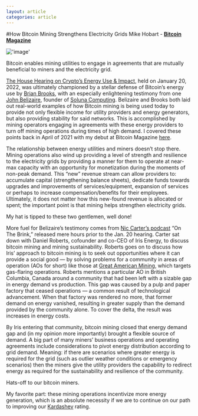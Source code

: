 ```yaml
---
layout: article
categories: article
---
```


#How Bitcoin Mining Strengthens Electricity Grids
Mike Hobart - [**Bitcoin Magazine**](https://www.nasdaq.com/publishers/bitcoin-magazine)

!['image'](../../../../assets/images/posts/img12.png)

Bitcoin enables mining utilities to engage in agreements that are mutually beneficial to miners and the electricity grid.

[The House Hearing on Crypto’s Energy Use & Impact](https://www.youtube.com/watch?v=NlB0sqzvYfo&t=6949s), held on January 20, 2022, was ultimately championed by a stellar defense of Bitcoin’s energy use by [Brian Brooks](https://twitter.com/BrianBrooksUS), with an especially enlightening testimony from one [John Belizaire](https://twitter.com/jbelizaireCEO), founder of [Soluna Computing](https://www.solunacomputing.com/). Belizaire and Brooks both laid out real-world examples of how Bitcoin mining is being used today to provide not only flexible income for utility providers and energy generators, but also providing stability for said networks. This is accomplished by mining operators engaging in agreements with these energy providers to turn off mining operations during times of high demand. I covered these points back in April of 2021 with my debut at Bitcoin Magazine [here](https://bitcoinmagazine.com/culture/bitcoin-power-the-energy-of-a-money).

The relationship between energy utilities and miners doesn’t stop there. Mining operations also wind up providing a level of strength and resilience to the electricity grids by providing a manner for them to operate at near-max capacity with an opportunity for monetization during the moments of non-peak demand. This “new” revenue stream can allow providers to: accumulate capital (strengthening balance sheets), dedicate funds towards upgrades and improvements of services/equipment, expansion of services or perhaps to increase compensation/benefits for their employees. Ultimately, it does not matter how this new-found revenue is allocated or spent; the important point is that mining helps strengthen electricity grids.

My hat is tipped to these two gentlemen, well done!

More fuel for Belizaire’s testimony comes from [Nic Carter’s podcast](https://open.spotify.com/episode/6zNDiEXXdYN8llsMKqCkOw?si=1f8e20b26c9b49ac) “On The Brink,” released mere hours prior to the Jan. 20 hearing. Carter sat down with Daniel Roberts, cofounder and co-CEO of Iris Energy, to discuss bitcoin mining and mining sustainability. Roberts goes on to discuss how Iris’ approach to bitcoin mining is to seek out opportunities where it can provide a social good — by solving problems for a community in areas of operation (AOs for short) like those at [Great American Mining](https://gam.ai/), which targets gas-flaring operations. Roberts mentions a particular AO in British Columbia, Canada around a community that had been left with a sizable gap in energy demand vs production. This gap was caused by a pulp and paper factory that ceased operations — a common result of technological advancement. When that factory was rendered no more, that former demand on energy vanished, resulting in greater supply than the demand provided by the community alone. To cover the delta, the result was increases in energy costs.

By Iris entering that community, bitcoin mining closed that energy demand gap and (in my opinion more importantly) brought a flexible source of demand. A big part of many miners’ business operations and operating agreements include considerations to pivot energy distribution according to grid demand. Meaning: if there are scenarios where greater energy is required for the grid (such as outlier weather conditions or emergency scenarios) then the miners give the utility providers the capability to redirect energy as required for the sustainability and resilience of the community.

Hats-off to our bitcoin miners.

My favorite part: these mining operations incentivize more energy generation, which is an absolute necessity if we are to continue on our path to improving our [Kardashev](https://www.space.com/kardashev-scale#:~:text=The%20Kardashev%20scale%20is%20a,energy%20a%20civilization%20is%20using.) rating.